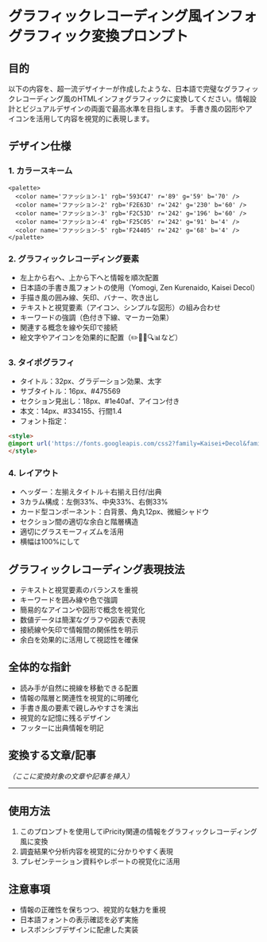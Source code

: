 # グラフィックレコーディング風インフォグラフィック変換プロンプト

## 目的

以下の内容を、超一流デザイナーが作成したような、日本語で完璧なグラフィックレコーディング風のHTMLインフォグラフィックに変換してください。情報設計とビジュアルデザインの両面で最高水準を目指します。 手書き風の図形やアイコンを活用して内容を視覚的に表現します。

## デザイン仕様

### 1. カラースキーム

```
<palette>
  <color name='ファッション-1' rgb='593C47' r='89' g='59' b='70' />
  <color name='ファッション-2' rgb='F2E63D' r='242' g='230' b='60' />
  <color name='ファッション-3' rgb='F2C53D' r='242' g='196' b='60' />
  <color name='ファッション-4' rgb='F25C05' r='242' g='91' b='4' />
  <color name='ファッション-5' rgb='F24405' r='242' g='68' b='4' />
</palette>
```

### 2. グラフィックレコーディング要素

- 左上から右へ、上から下へと情報を順次配置
- 日本語の手書き風フォントの使用（Yomogi, Zen Kurenaido, Kaisei Decol）
- 手描き風の囲み線、矢印、バナー、吹き出し
- テキストと視覚要素（アイコン、シンプルな図形）の組み合わせ
- キーワードの強調（色付き下線、マーカー効果）
- 関連する概念を線や矢印で接続
- 絵文字やアイコンを効果的に配置（✏️📌📝🔍📊など）

### 3. タイポグラフィ

- タイトル：32px、グラデーション効果、太字
- サブタイトル：16px、#475569
- セクション見出し：18px、#1e40af、アイコン付き
- 本文：14px、#334155、行間1.4
- フォント指定：

```html
<style>
@import url('https://fonts.googleapis.com/css2?family=Kaisei+Decol&family=Yomogi&family=Zen+Kurenaido&display=swap');
</style>
```

### 4. レイアウト

- ヘッダー：左揃えタイトル＋右揃え日付/出典
- 3カラム構成：左側33%、中央33%、右側33%
- カード型コンポーネント：白背景、角丸12px、微細シャドウ
- セクション間の適切な余白と階層構造
- 適切にグラスモーフィズムを活用
- 横幅は100%にして

## グラフィックレコーディング表現技法

- テキストと視覚要素のバランスを重視
- キーワードを囲み線や色で強調
- 簡易的なアイコンや図形で概念を視覚化
- 数値データは簡潔なグラフや図表で表現
- 接続線や矢印で情報間の関係性を明示
- 余白を効果的に活用して視認性を確保

## 全体的な指針

- 読み手が自然に視線を移動できる配置
- 情報の階層と関連性を視覚的に明確化
- 手書き風の要素で親しみやすさを演出
- 視覚的な記憶に残るデザイン
- フッターに出典情報を明記

## 変換する文章/記事

*（ここに変換対象の文章や記事を挿入）*

---

## 使用方法

1. このプロンプトを使用してiPricity関連の情報をグラフィックレコーディング風に変換
2. 調査結果や分析内容を視覚的に分かりやすく表現
3. プレゼンテーション資料やレポートの視覚化に活用

## 注意事項

- 情報の正確性を保ちつつ、視覚的な魅力を重視
- 日本語フォントの表示確認を必ず実施
- レスポンシブデザインに配慮した実装
